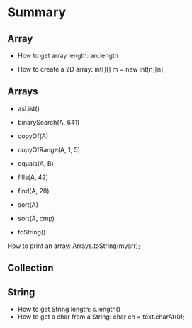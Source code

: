 # Summary

## Array
* How to get array length: arr.length

* How to create a 2D array: int[][] m = new int[n][n];

## Arrays
* asList()

* binarySearch(A, 641)

* copyOf(A)

* copyOfRange(A, 1, 5)

* equals(A, B)

* fills(A, 42)

* find(A, 28)

* sort(A)

* sort(A, cmp)

* toString()

How to print an array: 
Arrays.toString(myarr);

## Collection

## String
* How to get String length: s.length()
* How to get a char from a String: char ch = text.charAt(0);
